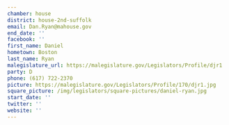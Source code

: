 ```yaml
---
chamber: house
district: house-2nd-suffolk
email: Dan.Ryan@mahouse.gov
end_date: ''
facebook: ''
first_name: Daniel
hometown: Boston
last_name: Ryan
malegislature_url: https://malegislature.gov/Legislators/Profile/djr1
party: D
phone: (617) 722-2370
picture: https://malegislature.gov/Legislators/Profile/170/djr1.jpg
square_picture: /img/legislators/square-pictures/daniel-ryan.jpg
start_date: ''
twitter: ''
website: ''
---
```

